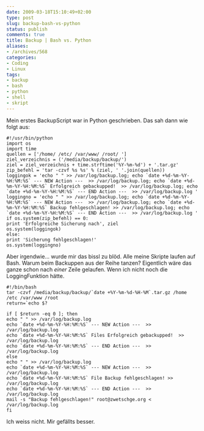 ```yaml
---
date: 2009-03-18T15:10:49+02:00
type: post
slug: backup-bash-vs-python
status: publish
comments: true
title: Backup | Bash vs. Python
aliases:
- /archives/568
categories:
- Coding
- Linux
tags:
- backup
- bash
- python
- shell
- skript
---
```


Mein erstes BackupScript war in Python geschrieben. Das sah dann wie folgt aus:

```
#!/usr/bin/python
import os
import time
quellen = ['/home/ /etc/ /var/www/ /root/ ']
ziel_verzeichnis = ('/media/backup/backup/')
ziel = ziel_verzeichnis + time.strftime('%Y-%m-%d') + '.tar.gz'
zip_befehl = 'tar -czvf %s %s' % (ziel, ' '.join(quellen))
loggingok = 'echo " " >> /var/log/backup.log; echo `date +%d-%m-%Y-%H:%M:%S` --- NEW Action ---  >> /var/log/backup.log; echo `date +%d-%m-%Y-%H:%M:%S` Erfolgreich gebackupped!  >> /var/log/backup.log; echo `date +%d-%m-%Y-%H:%M:%S` --- END Action ---  >> /var/log/backup.log '
loggingno = 'echo " " >> /var/log/backup.log; echo `date +%d-%m-%Y-%H:%M:%S` --- NEW Action ---  >> /var/log/backup.log; echo `date +%d-%m-%Y-%H:%M:%S` Backup fehlgeschlagen! >> /var/log/backup.log; echo `date +%d-%m-%Y-%H:%M:%S` --- END Action ---  >> /var/log/backup.log '
if os.system(zip_befehl) == 0:
print 'Erfolgreiche Sicherung nach', ziel
os.system(loggingok)
else:
print 'Sicherung fehlgeschlagen!'
os.system(loggingno)
```


Aber irgendwie... wurde mir das bissl zu blöd. Alle meine Skripte laufen auf Bash. Warum beim Backuppen aus der Reihe tanzen?
Eigentlich wäre das ganze schon nach _einer_ Zeile gelaufen. Wenn ich nicht noch die LoggingFunktion hätte.

```
#!/bin/bash
tar -czvf /media/backup/backup/`date +%Y-%m-%d-%H-%M`.tar.gz /home /etc /var/www /root
return=`echo $?

if [ $return -eq 0 ]; then
echo " " >> /var/log/backup.log
echo `date +%d-%m-%Y-%H:%M:%S` --- NEW Action ---  >> /var/log/backup.log
echo `date +%d-%m-%Y-%H:%M:%S` Files Erfolgreich gebackupped!  >> /var/log/backup.log
echo `date +%d-%m-%Y-%H:%M:%S` --- END Action ---  >> /var/log/backup.log
else
echo " " >> /var/log/backup.log
echo `date +%d-%m-%Y-%H:%M:%S` --- NEW Action ---  >> /var/log/backup.log
echo `date +%d-%m-%Y-%H:%M:%S` File Backup fehlgeschlagen! >> /var/log/backup.log
echo `date +%d-%m-%Y-%H:%M:%S` --- END Action ---  >> /var/log/backup.log
mail -s "Backup fehlgeschlagen!" root@zwetschge.org < /var/log/backup.log
fi
```


Ich weiss nicht. Mir gefällts besser.

